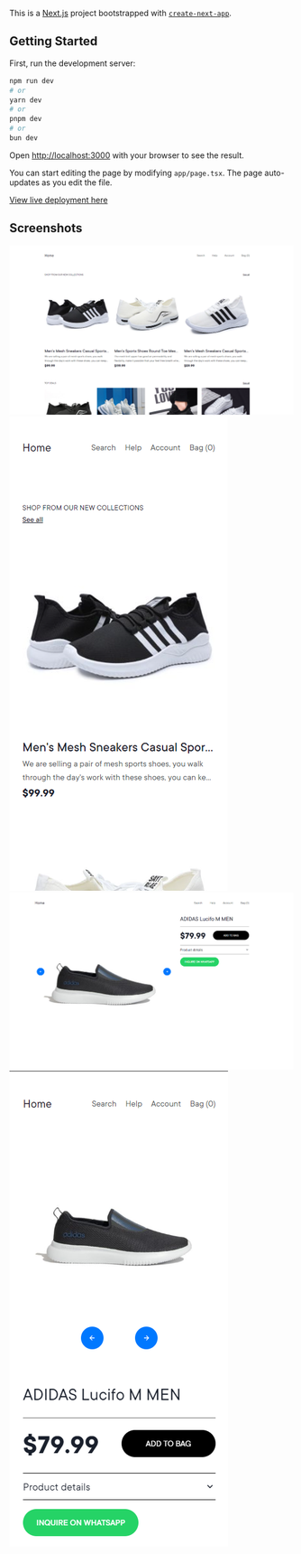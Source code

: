 This is a [Next.js](https://nextjs.org/) project bootstrapped with
[`create-next-app`](https://github.com/vercel/next.js/tree/canary/packages/create-next-app).

## Getting Started

First, run the development server:

```bash
npm run dev
# or
yarn dev
# or
pnpm dev
# or
bun dev
```

Open [http://localhost:3000](http://localhost:3000) with your browser to see the
result.

You can start editing the page by modifying `app/page.tsx`. The page
auto-updates as you edit the file.

[View live deployment here](https://axion-play-assessment.vercel.app/)

## Screenshots

![alt text](/screenshots/home.png) ![alt text](/screenshots/home_mobile.png)
![alt text](/screenshots/product.png)
![alt text](/screenshots/product_mobile.png)
